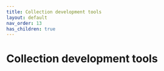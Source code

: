```yaml
---
title: Collection development tools
layout: default
nav_order: 13
has_children: true
---
```


# Collection development tools
